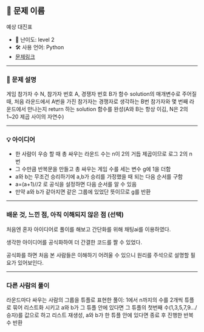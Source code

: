 ## 📘 문제 이름
예상 대진표

- 🧩 난이도: level 2
- 🛠 사용 언어: Python
- [문제링크](https://school.programmers.co.kr/learn/courses/30/lessons/12985)

---

### 🧠 문제 설명
게임 참가자 수 N, 참가자 번호 A, 경쟁자 번호 B가 함수 solution의 매개변수로 주어질 때, 처음 라운드에서 A번을 가진 참가자는 경쟁자로 생각하는 B번 참가자와 몇 번째 라운드에서 만나는지 return 하는 solution 함수를 완성(A와 B는 항상 이김, N은 2의 1~20 제곱 사이의 자연수)

---

### 💡 아이디어
- 한 사람이 우승 할 때 총 싸우는 라운드 수는 n이 2의 거듭 제곱이므로 로그 2의 n 번
- 그 수만큼 반복문을 만들고 총 싸우는 게임 수를 세는 변수 g에 1을 더함
- a와 b는 무조건 승리하기에 a,b가 승리를 가정했을 때 되는 다음 순서를 구함
- a=(a+1)//2 로 공식을 설정하면 다음 순서를 알 수 있음
- 만약 a와 b가 같아지면 같은 그룹에 있었단 뜻이므로 g를 반환

---

### 배운 것, 느낀 점, 아직 이해되지 않은 점 (선택)
처음엔 혼자 아이디어로 풀이를 해보고 간단화를 위해 채팅ai를 이용하였다.

생각한 아이디어를 공식화하여 더 간결한 코드를 짤 수 있었다.

공식화를 하면 처음 본 사람들은 이해하기 어려울 수 있으니 원리를 주석으로 설명할 필요가 있어보인다.

---

### 다른 사람의 풀이
라운드마다 싸우는 사람의 그룹을 튜플로 표현한 풀이:
1에서 n까지의 수를 2개씩 튜플로 묶어 리스트화 시키고 a와 b가 그 튜플 안에 있다면 그 튜플의 첫번째 수(1,3,5,7,9.../승자)를 값으로 하고 리스트 재생성, a와 b가 한 튜플 안에 있다면 종료 후 진행한 반복 수 반환